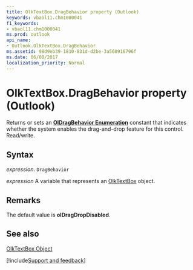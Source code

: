 ```yaml
---
title: OlkTextBox.DragBehavior property (Outlook)
keywords: vbaol11.chm1000041
f1_keywords:
- vbaol11.chm1000041
ms.prod: outlook
api_name:
- Outlook.OlkTextBox.DragBehavior
ms.assetid: 98d9eb39-1810-831d-d2be-3a560916796f
ms.date: 06/08/2017
localization_priority: Normal
---
```



# OlkTextBox.DragBehavior property (Outlook)

Returns or sets an **[OlDragBehavior Enumeration](Outlook.OlDragBehavior.md)** constant that indicates whether the system enables the drag-and-drop feature for this control. Read/write.


## Syntax

_expression_. `DragBehavior`

_expression_ A variable that represents an [OlkTextBox](Outlook.OlkTextBox.md) object.


## Remarks

The default value is **olDragDropDisabled**.


## See also


[OlkTextBox Object](Outlook.OlkTextBox.md)

[!include[Support and feedback](~/includes/feedback-boilerplate.md)]